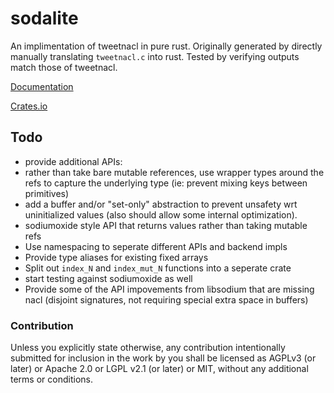 # sodalite

An implimentation of tweetnacl in pure rust. Originally generated by directly manually translating `tweetnacl.c` into rust. Tested by verifying outputs match those of tweetnacl.

[Documentation](http://codyps.com/docs/sodalite/x86_64-unknown-linux-musl/sodalite/)

[Crates.io](https://crates.io/crates/sodalite)

## Todo

 - provide additional APIs:
  - rather than take bare mutable references, use wrapper types around the refs to capture the underlying type (ie: prevent mixing keys between primitives)
  - add a buffer and/or "set-only" abstraction to prevent unsafety wrt uninitialized values (also should allow some internal optimization).
  - sodiumoxide style API that returns values rather than taking mutable refs
 - Use namespacing to seperate different APIs and backend impls
 - Provide type aliases for existing fixed arrays
 - Split out `index_N` and `index_mut_N` functions into a seperate crate
 - start testing against sodiumoxide as well
 - Provide some of the API impovements from libsodium that are missing nacl (disjoint signatures, not requiring special extra space in buffers)

### Contribution

Unless you explicitly state otherwise, any contribution intentionally submitted
for inclusion in the work by you shall be licensed as AGPLv3 (or later) or
Apache 2.0 or LGPL v2.1 (or later) or MIT, without any additional terms or
conditions.
